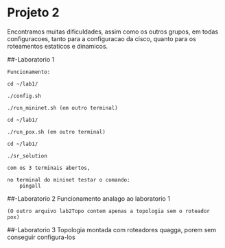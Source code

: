 # Projeto 2
Encontramos muitas dificuldades, assim como os outros grupos, em todas configuracoes, tanto para a configuracao da cisco, quanto para os roteamentos estaticos e dinamicos.


##-Laboratorio 1

    Funcionamento:

	cd ~/lab1/ 

	./config.sh 

	./run_mininet.sh (em outro terminal) 

	cd ~/lab1/ 

	./run_pox.sh (em outro terminal) 

	cd ~/lab1/ 

	./sr_solution

	com os 3 terminais abertos,

	no terminal do mininet testar o comando:
		pingall


##-Laboratorio 2
    Funcionamento analago ao laboratorio 1

    (O outro arquivo lab2Topo contem apenas a topologia sem o roteador pox)


##-Laboratorio 3
    Topologia montada com roteadores quagga, porem sem conseguir configura-los
